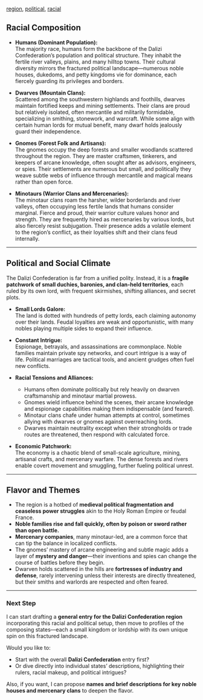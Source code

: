 [region](tags/region), [political](tags/political), [racial](tags/racial)

## Racial Composition

- **Humans (Dominant Population):**  
  The majority race, humans form the backbone of the Dalizi Confederation’s population and political structure. They inhabit the fertile river valleys, plains, and many hilltop towns. Their cultural diversity mirrors the fractured political landscape—numerous noble houses, dukedoms, and petty kingdoms vie for dominance, each fiercely guarding its privileges and borders.

- **Dwarves (Mountain Clans):**  
  Scattered among the southwestern highlands and foothills, dwarves maintain fortified keeps and mining settlements. Their clans are proud but relatively isolated, often mercantile and militarily formidable, specializing in smithing, stonework, and warcraft. While some align with certain human lords for mutual benefit, many dwarf holds jealously guard their independence.

- **Gnomes (Forest Folk and Artisans):**  
  The gnomes occupy the deep forests and smaller woodlands scattered throughout the region. They are master craftsmen, tinkerers, and keepers of arcane knowledge, often sought after as advisors, engineers, or spies. Their settlements are numerous but small, and politically they weave subtle webs of influence through mercantile and magical means rather than open force.

- **Minotaurs (Warrior Clans and Mercenaries):**  
  The minotaur clans roam the harsher, wilder borderlands and river valleys, often occupying less fertile lands that humans consider marginal. Fierce and proud, their warrior culture values honor and strength. They are frequently hired as mercenaries by various lords, but also fiercely resist subjugation. Their presence adds a volatile element to the region’s conflict, as their loyalties shift and their clans feud internally.

---

## Political and Social Climate

The Dalizi Confederation is far from a unified polity. Instead, it is a **fragile patchwork of small duchies, baronies, and clan-held territories**, each ruled by its own lord, with frequent skirmishes, shifting alliances, and secret plots.

- **Small Lords Galore:**  
  The land is dotted with hundreds of petty lords, each claiming autonomy over their lands. Feudal loyalties are weak and opportunistic, with many nobles playing multiple sides to expand their influence.

- **Constant Intrigue:**  
  Espionage, betrayals, and assassinations are commonplace. Noble families maintain private spy networks, and court intrigue is a way of life. Political marriages are tactical tools, and ancient grudges often fuel new conflicts.

- **Racial Tensions and Alliances:**  
  - Humans often dominate politically but rely heavily on dwarven craftsmanship and minotaur martial prowess.  
  - Gnomes wield influence behind the scenes, their arcane knowledge and espionage capabilities making them indispensable (and feared).  
  - Minotaur clans chafe under human attempts at control, sometimes allying with dwarves or gnomes against overreaching lords.  
  - Dwarves maintain neutrality except when their strongholds or trade routes are threatened, then respond with calculated force.

- **Economic Patchwork:**  
  The economy is a chaotic blend of small-scale agriculture, mining, artisanal crafts, and mercenary warfare. The dense forests and rivers enable covert movement and smuggling, further fueling political unrest.

---

## Flavor and Themes

- The region is a hotbed of **medieval political fragmentation and ceaseless power struggles** akin to the Holy Roman Empire or feudal France.  
- **Noble families rise and fall quickly, often by poison or sword rather than open battle.**  
- **Mercenary companies**, many minotaur-led, are a common force that can tip the balance in localized conflicts.  
- The gnomes’ mastery of arcane engineering and subtle magic adds a layer of **mystery and danger**—their inventions and spies can change the course of battles before they begin.  
- Dwarven holds scattered in the hills are **fortresses of industry and defense**, rarely intervening unless their interests are directly threatened, but their smiths and warlords are respected and often feared.

---

### Next Step

I can start drafting a **general entry for the Dalizi Confederation region** incorporating this racial and political setup, then move to profiles of the composing states—each a small kingdom or lordship with its own unique spin on this fractured landscape.

Would you like to:  
- Start with the overall **Dalizi Confederation** entry first?  
- Or dive directly into individual states’ descriptions, highlighting their rulers, racial makeup, and political intrigues?

Also, if you want, I can propose **names and brief descriptions for key noble houses and mercenary clans** to deepen the flavor.